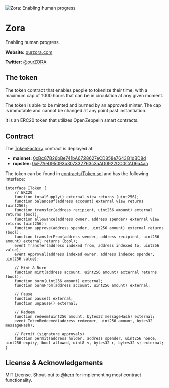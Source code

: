 ![Zora: Enabling human progress](https://repository-images.githubusercontent.com/235217500/430f2080-4216-11ea-8468-de88ae01d1f8)

# Zora

Enabling human progress.

**Website:** [ourzora.com](ourzora.com)

**Twitter:** [@ourZORA](twitter.com/ourZORA)

## The token

The token contract that enables people to tokenize their time, with a maximum cap of 1000 hours that can be in circulation at any given moment.

The token is able to be minted and burned by an approved minter. The cap is immutable and cannot be changed at any point past instantiation. 

It is an ERC20 token that utilizes OpenZeppelin smart contracts.

## Contract

The [TokenFactory](contracts/TokenFactory.sol) contract is deployed at:

* **mainnet:** [0xBc87B26bBe741bA6728627eCD858e7643B1dBD8d](https://etherscan.io/address/0xBc87B26bBe741bA6728627eCD858e7643B1dBD8d#writeContract)
* **ropsten:** [0xF7AeD95093b307332763c3aAD0922CC0CAD6a4aa](https://ropsten.etherscan.io/address/0xF7AeD95093b307332763c3aAD0922CC0CAD6a4aa#writeContract)

The token can be found in [contracts/Token.sol](contracts/Token.sol) and has the following interface:

```solidity
interface IToken {
    // ERC20
    function totalSupply() external view returns (uint256);
    function balanceOf(address account) external view returns (uint256);
    function transfer(address recipient, uint256 amount) external returns (bool);
    function allowance(address owner, address spender) external view returns (uint256);
    function approve(address spender, uint256 amount) external returns (bool);
    function transferFrom(address sender, address recipient, uint256 amount) external returns (bool);
    event Transfer(address indexed from, address indexed to, uint256 value);
    event Approval(address indexed owner, address indexed spender, uint256 value);

    // Mint & Burn
    function mint(address account, uint256 amount) external returns (bool);
    function burn(uint256 amount) external;
    function burnFrom(address account, uint256 amount) external;

    // Pause
    function pause() external;
    function unpause() external;

    // Redeem
    function redeem(uint256 amount, bytes32 messageHash) external;
    event TokenRedeemed(address redeemer, uint256 amount, bytes32 messageHash);

    // Permit (signature approvals)
    function permit(address holder, address spender, uint256 nonce, uint256 expiry, bool allowed, uint8 v, bytes32 r, bytes32 s) external;
}
```

## License & Acknowledgements

MIT License. Shout-out to [@kern](https://github.com/kern) for implementing most contract functionality.
